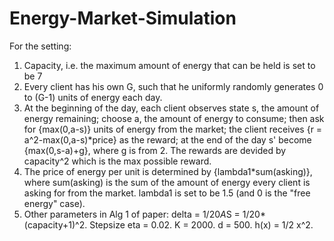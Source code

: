 # Energy-Market-Simulation
For the setting:
1. Capacity, i.e. the maximum amount of energy that can be held is set to be 7
2. Every client has his own G, such that he uniformly randomly generates 0 to (G-1) units of energy each day.
3. At the beginning of the day, each client observes state s, the amount of energy remaining; choose a, the amount of energy to consume; then ask for {max(0,a-s)} units of energy from the market; the client receives {r = a^2-max(0,a-s)*price} as the reward; at the end of the day s' become {max(0,s-a)+g}, where g is from 2. The rewards are devided by capacity^2 which is the max possible reward.
4. The price of energy per unit is determined by {lambda1*sum(asking)}, where sum(asking) is the sum of the amount of energy every client is asking for from the market. lambda1 is set to be 1.5 (and 0 is the "free energy" case).
5. Other parameters in Alg 1 of paper: delta = 1/20*A*S = 1/20*(capacity+1)^2. Stepsize eta = 0.02. K = 2000. d = 500. h(x) = 1/2 x^2.
